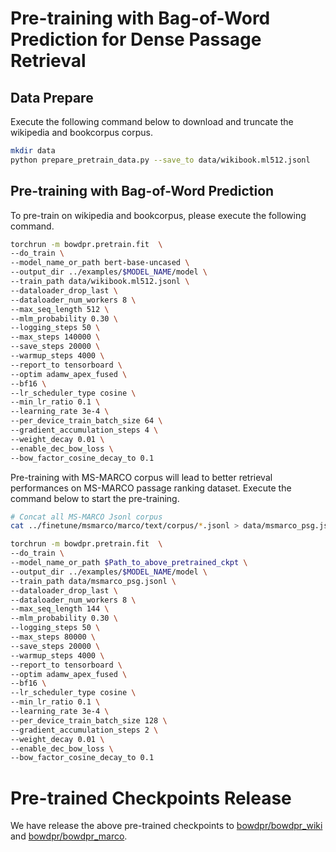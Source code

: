 # Pre-training with Bag-of-Word Prediction for Dense Passage Retrieval

## Data Prepare
Execute the following command below to download and truncate the wikipedia and bookcorpus corpus.

```bash
mkdir data
python prepare_pretrain_data.py --save_to data/wikibook.ml512.jsonl
```

## Pre-training with Bag-of-Word Prediction
To pre-train on wikipedia and bookcorpus, please execute the following command.

```bash
torchrun -m bowdpr.pretrain.fit  \
--do_train \
--model_name_or_path bert-base-uncased \
--output_dir ../examples/$MODEL_NAME/model \
--train_path data/wikibook.ml512.jsonl \
--dataloader_drop_last \
--dataloader_num_workers 8 \
--max_seq_length 512 \
--mlm_probability 0.30 \
--logging_steps 50 \
--max_steps 140000 \
--save_steps 20000 \
--warmup_steps 4000 \
--report_to tensorboard \
--optim adamw_apex_fused \
--bf16 \
--lr_scheduler_type cosine \
--min_lr_ratio 0.1 \
--learning_rate 3e-4 \
--per_device_train_batch_size 64 \
--gradient_accumulation_steps 4 \
--weight_decay 0.01 \
--enable_dec_bow_loss \
--bow_factor_cosine_decay_to 0.1
```

Pre-training with MS-MARCO corpus will lead to better retrieval performances on MS-MARCO passage ranking dataset. Execute the command below to start the pre-training.

```bash
# Concat all MS-MARCO Jsonl corpus
cat ../finetune/msmarco/marco/text/corpus/*.jsonl > data/msmarco_psg.jsonl

torchrun -m bowdpr.pretrain.fit  \
--do_train \
--model_name_or_path $Path_to_above_pretrained_ckpt \
--output_dir ../examples/$MODEL_NAME/model \
--train_path data/msmarco_psg.jsonl \
--dataloader_drop_last \
--dataloader_num_workers 8 \
--max_seq_length 144 \
--mlm_probability 0.30 \
--logging_steps 50 \
--max_steps 80000 \
--save_steps 20000 \
--warmup_steps 4000 \
--report_to tensorboard \
--optim adamw_apex_fused \
--bf16 \
--lr_scheduler_type cosine \
--min_lr_ratio 0.1 \
--learning_rate 3e-4 \
--per_device_train_batch_size 128 \
--gradient_accumulation_steps 2 \
--weight_decay 0.01 \
--enable_dec_bow_loss \
--bow_factor_cosine_decay_to 0.1
```

# Pre-trained Checkpoints Release
We have release the above pre-trained checkpoints to [bowdpr/bowdpr_wiki](https://huggingface.co/bowdpr/bowdpr_wiki) and [bowdpr/bowdpr_marco](https://huggingface.co/bowdpr/bowdpr_marco).
